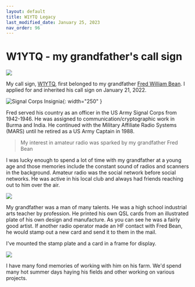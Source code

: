 ```yaml
---
layout: default
title: W1YTQ Legacy
last_modified_date: January 25, 2023 
nav_order: 96
---
```


# W1YTQ - my grandfather's call sign 

![](fred_bean_military.png)

My call sign, [W1YTQ](https://www.qrz.com/db/W1YTQ), first belonged to my grandfather [Fred William Bean](https://obituaries.bangordailynews.com/obituary/fred-bean-803788851). I applied
for and inherited his call sign on January 21, 2022.

![](Insignia_signal.svg.png "Signal Corps Insignia"){: width="250" }

Fred served his country as an officer in the US Army Signal Corps from 1942-1946. He was assigned to communication/cryptographic work in Burma and India. He continued with the Military Affiliate Radio Systems (MARS) until he retired as a US Army Captain in 1988.

> My interest in amateur radio was sparked by my grandfather Fred Bean

I was lucky enough to spend a lot of time with my grandfather at a young age and those memories include the 
constant sound of radios and scanners in the background. Amateur radio was the social network before social networks. He was active in his local club and always had friends reaching out to him
over the air.

![](qsl_card.png)

My grandfather was a man of many talents. He was a high school industrial arts teacher by profession. He printed his own QSL cards from an illustrated plate of his own design and manufacture. As you can see he was a fairly good artist. 
If another radio operator made an HF contact with Fred Bean, he would stamp out a new card and send it to them in the mail. 

I've mounted the stamp plate and a card in a frame for display.


![](grandpa_on_tractor.png)

I have many fond memories of working with him on his farm. We'd spend many hot summer days
haying his fields and other working on various projects.


